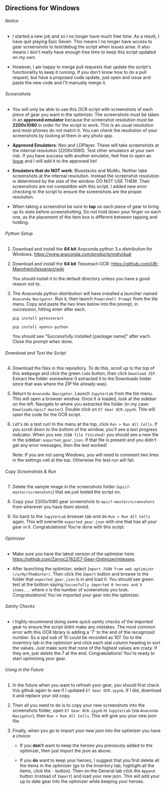 ## Directions for Windows

###### Notice

* I started a new job and so I no longer have much free time. As a result, I have quit playing Epic Seven. This means I no longer have access to gear screenshots to test/debug the script when issues arise. It also means I don't really have enough free time to keep this script updated on my own.

* However, I am happy to merge pull requests that update the script's functionality to keep it running. If you don't know how to do a pull request, but have a proposed code update, just open and issue and paste the new code and I'll manually merge it.

###### Screenshots

* You will only be able to use this OCR script with screenshots of each piece of gear you want in the optimizer. The screenshots must be taken in an **approved emulator** because the screenshot resolution must be **2200x1080** in order for the script to work. This is an usual resolution and most phones do not match it. You can check the resolution of your screenshots by looking at them in any photo app.

* **Approved Emulators**: Nox and LDPlayer. These will take screenshots at the internal resolution (2200x1080). Test other emulators at your own risk. If you have success with another emulator, feel free to open an [Issue](https://github.com/compeanansi/epic7/issues) and I will add it to the approved list!

* **Emulators that do NOT work**: Bluestacks and MuMu. Neither take screenshots at the internal resolution. Instead the screenshot resolution is determined by the size of the window. DO NOT USE THEM. Their screenshots are not compatible with this script. I added new error checking to the script to ensure the screenshots are the proper resolution.

* When taking a screenshot be sure to **tap** on each piece of gear to bring up its stats before screenshotting. Do not hold down your finger on each one, as the placement of the item box is different between tapping and holding.

###### Python Setup

1. Download and install the **64 bit** Anaconda python 3.x distribution for Windows: https://www.anaconda.com/products/individual

2. Download and install the **64 bit** Tesseract-OCR: https://github.com/UB-Mannheim/tesseract/wiki

    You should install it to the default directory unless you have a good reason not to.

3. The Anaconda python distribution will have installed a launcher named ``Anaconda Navigator``. Run it, then launch ``Powershell Prompt`` from the tile menu. Copy and paste the two lines below into the prompt, in succession, hitting enter after each.

    ``pip install pytesseract``

    ``pip install opencv-python``

    You should see "Successfully installed [package name]" after each. Close the prompt when done.

###### Download and Test the Script

4. Download the files in this repository. To do this, scroll up to the top of this webpage and click the green ``Code`` button, then click ``Download ZIP``. Extract the folder somewhere (I extracted it to the Downloads folder since that was where the ZIP file already was).

5. Return to ``Anaconda Navigator``. Launch ``JupyterLab`` from the tile menu. This will open a browser window. Once it is loaded, look at the sidebar on the left. Navigate to where you extracted the folder (in my case: ``Downloads/epic7-master``). Double click on ``E7 Gear OCR.ipynb``. This will open the code for the OCR script.

6. Let's do a test run! In the menu at the top, click ``Run > Run All Cells``. If you scroll down to the bottom of the window, you'll see a text progress indicator. When you see ``JSON file finished!`` you should see a new file in the sidebar: ``exported_gear.json``. If that file is present and you didn't get any error messages, then the test worked!

    Note: If you are not using Windows, you will need to comment two lines in the settings cell at the top. Otherwise the test run will fail.

###### Copy Screenshots & Run

7. Delete the sample image in the screenshots folder (``epic7-master/screenshots``) that we just tested the script on.

8. Copy your 2200x1080 gear screenshots to ``epic7-master/screenshots`` from wherever you have them stored.

9. Go back to the ``JupyterLab`` browser tab and do ``Run > Run All Cells`` again. This will overwrite ``exported_gear.json`` with one that has all your gear in it. Congratulations! You're done with this script.

###### Optimizer

* Make sure you have the latest version of the optimizer here: https://github.com/Zarroc2762/E7-Gear-Optimizer/releases.

* After launching the optimizer, select ``Import JSON from web optimizer (/u/HyrTheWinter)``. Then click the ``Import`` button and browse to the folder that ``exported_gear.json`` is in and load it. You should see green text at the bottom saying ``Succesfully imported 0 heroes and X items...`` where x is the number of screenshots you took. Congratulations! You've imported your gear into the optimizer.

###### Sanity Checks

* I highly recommend doing some quick sanity checks of the imported gear to ensure the script didnt make any mistakes. The most common error with this OCR library is adding a '7' to the end of the recognized number. So a spd sub of 10 could be recorded as 107. Go to the inventory tab in the optimizer and click each stat column heading to sort the values. Just make sure that none of the highest values are crazy. If they are, just delete the 7 at the end. Congratulations! You're ready to start optimizing your gear.

###### Using in the Future

1. In the future when you want to refresh your gear, you should first check this github again to see if I updated ``E7 Gear OCR.ipynb``. If I did, download it and replace your old copy.

2. Then all you need to do is to copy your new screenshots into the screenshots folder, open ``E7 Gear OCR.ipynb`` in ``JupyterLab`` (via ``Anaconda Navigator``), then ``Run > Run All Cells``. This will give you your new json file.

3. Finally, when you go to import your new json into the optimizer you have a choice:

    * If you **don't** want to keep the heroes you previously added to the optimizer, then just import the json as above.
    
    * If you **do** want to keep your heroes, I suggest that you first delete all the items in the optimizer (go to the Inventory tab, highlight all the items, click the ``-`` button). Then on the General tab click the ``Append`` button (instead of ``Import``) and load your new json. This will add your up to date gear into the optimizer while keeping your heroes.
